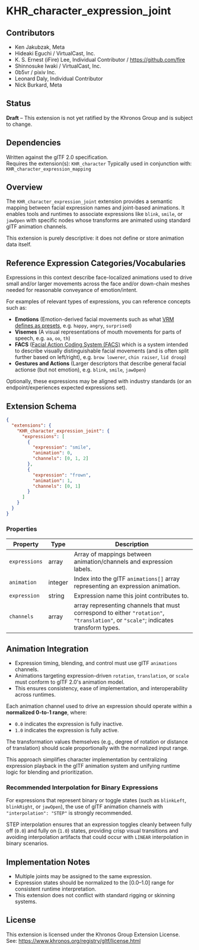 # KHR_character_expression_joint

## Contributors

- Ken Jakubzak, Meta
- Hideaki Eguchi / VirtualCast, Inc.
- K. S. Ernest (iFire) Lee, Individual Contributor / https://github.com/fire
- Shinnosuke Iwaki / VirtualCast, Inc.
- 0b5vr / pixiv Inc.
- Leonard Daly, Individual Contributor
- Nick Burkard, Meta

## Status

**Draft** – This extension is not yet ratified by the Khronos Group and is subject to change.

## Dependencies

Written against the glTF 2.0 specification.  
Requires the extension(s):  `KHR_character`
Typically used in conjunction with: `KHR_character_expression_mapping`

## Overview

The `KHR_character_expression_joint` extension provides a semantic mapping between facial expression names and joint-based animations. It enables tools and runtimes to associate expressions like `blink`, `smile`, or `jawOpen` with specific nodes whose transforms are animated using standard glTF animation channels.

This extension is purely descriptive: it does not define or store animation data itself.

## Reference Expression Categories/Vocabularies

Expressions in this context describe face-localized animations used to drive small and/or larger movements across the face and/or down-chain meshes needed for reasonable conveyance of emotion/intent.

For examples of relevant types of expressions, you can reference concepts such as:

- **Emotions** (Emotion-derived facial movements such as what [VRM defines as presets](https://github.com/vrm-c/vrm-specification/blob/master/specification/VRMC_vrm-1.0/expressions.md), e.g. `happy`, `angry`, `surprised`)
- **Visemes** (A visual representations of mouth movements for parts of speech, e.g. `aa`, `oo`, `th`)
- **FACS** ([Facial Action Coding System (FACS)](https://en.wikipedia.org/wiki/Facial_Action_Coding_System) which is a system intended to describe visually distinguishable facial movements (and is often split further based on left/right), e.g. `brow lowerer`, `chin raiser`, `lid droop`)
- **Gestures and Actions** (Larger descriptors that describe general facial actionse (but not emotion), e.g. `blink`, `smile`, `jawOpen`)

Optionally, these expressions may be aligned with industry standards (or an endpoint/experiences expected expressions set).

## Extension Schema

```json
{
  "extensions": {
    "KHR_character_expression_joint": {
      "expressions": [
        {
          "expression": "smile",
          "animation": 0,
          "channels": [0, 1, 2]
        },
        {
          "expression": "frown",
          "animation": 1,
          "channels": [0, 1]
        }
      ]
    }
  }
}
```

### Properties

| Property      | Type    | Description                                                                                                                        |
| ------------- | ------- | ---------------------------------------------------------------------------------------------------------------------------------- |
| `expressions` | array   | Array of mappings between animation/channels and expression labels.                                                                |
| `animation`   | integer | Index into the glTF `animations[]` array representing an expression animation.                                                     |
| `expression`  | string  | Expression name this joint contributes to.                                                                                         |
| `channels`    | array   | array representing channels that must correspond to either `"rotation"`, `"translation"`, or `"scale"`; indicates transform types. |

## Animation Integration

- Expression timing, blending, and control must use glTF `animations` channels.
- Animations targeting expression-driven `rotation`, `translation`, or `scale` must conform to glTF 2.0's animation model.
- This ensures consistency, ease of implementation, and interoperability across runtimes.

Each animation channel used to drive an expression should operate within a **normalized 0-to-1 range**, where:

- `0.0` indicates the expression is fully inactive.
- `1.0` indicates the expression is fully active.

The transformation values themselves (e.g., degree of rotation or distance of translation) should scale proportionally with the normalized input range.

This approach simplifies character implementation by centralizing expression playback in the glTF animation system and unifying runtime logic for blending and prioritization.

### Recommended Interpolation for Binary Expressions

For expressions that represent binary or toggle states (such as `blinkLeft`, `blinkRight`, or `jawOpen`), the use of glTF animation channels with `"interpolation": "STEP"` is strongly recommended.

STEP interpolation ensures that an expression toggles cleanly between fully off (`0.0`) and fully on (`1.0`) states, providing crisp visual transitions and avoiding interpolation artifacts that could occur with `LINEAR` interpolation in binary scenarios.

## Implementation Notes

- Multiple joints may be assigned to the same expression.
- Expression states should be normalized to the [0.0–1.0] range for consistent runtime interpretation.
- This extension does not conflict with standard rigging or skinning systems.

## License

This extension is licensed under the Khronos Group Extension License.  
See: https://www.khronos.org/registry/gltf/license.html
